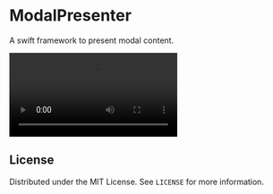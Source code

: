 # ModalPresenter

A swift framework to present modal content.

![](Simulator-Screen-Recording-iPhone12Pro.mp4)

## License

Distributed under the MIT License. See `LICENSE` for more information.
